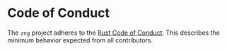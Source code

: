 # Code of Conduct

The `zng` project adheres to the [Rust Code of Conduct]. This
describes the minimum behavior expected from all contributors.

[Rust Code of Conduct]: https://www.rust-lang.org/policies/code-of-conduct
